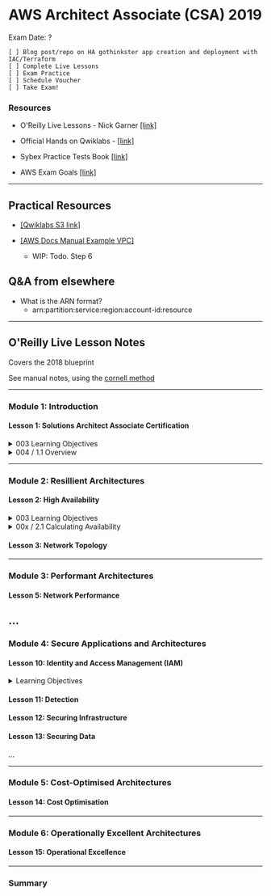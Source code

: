 # AWS Architect Associate (CSA) 2019

Exam Date: ?

```
[ ] Blog post/repo on HA gothinkster app creation and deployment with IAC/Terraform
[ ] Complete Live Lessons
[ ] Exam Practice
[ ] Schedule Voucher
[ ] Take Exam!
```

### Resources

- O'Reilly Live Lessons - Nick Garner [[link]](https://learning.oreilly.com/videos/aws-certified-solutions/9780135229415)

- Official Hands on Qwiklabs - [[link]](https://amazon.qwiklabs.com/catalog?keywords=introduction%20to&locale=&format%5B%5D=any&level%5B%5D=any&duration%5B%5D=any&price%5B%5D=free&modality%5B%5D=any&language%5B%5D=any)

- Sybex Practice Tests Book [[link]](https://learning.oreilly.com/library/view/aws-certified-solutions/9781119558439/toc.xhtml)

- AWS Exam Goals [[link]](https://aws.amazon.com/certification/certified-solutions-architect-associate/)
---
## Practical Resources

- [[Qwiklabs S3 link]](https://amazon.qwiklabs.com/focuses/8582?catalog_rank=%7B%22rank%22%3A8%2C%22num_filters%22%3A1%2C%22has_search%22%3Atrue%7D&parent=catalog&search_id=4250467)

- [[AWS Docs Manual Example VPC]](https://docs.aws.amazon.com/vpc/latest/userguide/vpc-subnets-commands-example.html) 
  - WIP: Todo. Step 6

## Q&A from elsewhere

- What is the ARN format?
  - arn:partition:service:region:account-id:resource
---
## O'Reilly Live Lesson Notes

Covers the 2018 blueprint

See manual notes, using the [cornell method](http://lsc.cornell.edu/notes.html?utm_source=hackernewsletter&utm_medium=email&utm_term=learn)

---
### Module 1: Introduction

#### Lesson 1: Solutions Architect Associate Certification

<details>
  <summary>003 Learning Objectives</summary>
  
  - some stuff
  - somore more stuff
</details>

<details>
  <summary>004 / 1.1 Overview</summary>
  
  - some stuff
  - somore more stuff
</details>


---
### Module 2: Resillient Architectures

#### Lesson 2: High Availability

<details>
  <summary>003 Learning Objectives</summary>
  
  - some stuff
  - somore more stuff
</details>

<details>
  <summary>00x / 2.1 Calculating Availability</summary>
  
  - some stuff
  - somore more stuff
</details>

#### Lesson 3: Network Topology
---
### Module 3: Performant Architectures

#### Lesson 5: Network Performance

...
---
### Module 4: Secure Applications and Architectures

#### Lesson 10: Identity and Access Management (IAM)

<details>
  <summary>Learning Objectives</summary>
  
  - some stuff
  - somore more stuff
</details>

#### Lesson 11: Detection

#### Lesson 12: Securing Infrastructure

#### Lesson 13: Securing Data

...

---
### Module 5: Cost-Optimised Architectures

#### Lesson 14: Cost Optimisation
---
### Module 6: Operationally Excellent Architectures

#### Lesson 15: Operational Excellence
---
### Summary




